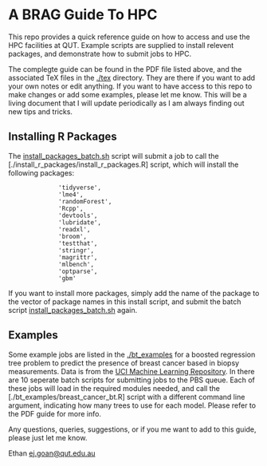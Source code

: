# A BRAG Guide To HPC

This repo provides a quick reference guide on how to access and use the HPC facilities at QUT. Example scripts are supplied to install relevent packages, and demonstrate how to submit jobs to HPC.

The complegte guide can be found in the PDF file listed above, and the associated TeX files in the [./tex](https://github.com/ethangoan/hpc_guide/tree/master/tex) directory. They are there if you want to add your own notes or edit anything. If you want to have access to this repo to make changes or add some examples, please let me know. This will be a living document that I will update periodically as I am always finding out new tips and tricks.

## Installing R Packages

The [install_packages_batch.sh](./install_r_packages/install_packages_batch.sh) script will submit a job to call the  [./install_r_packages/install_r_packages.R] script, which will install the following packages:
```
              'tidyverse',
              'lme4',
              'randomForest',
              'Rcpp',
              'devtools',
              'lubridate',
              'readxl',
              'broom',
              'testthat',
              'stringr',
              'magrittr',
              'mlbench',
              'optparse',
              'gbm'

```

If you want to install more packages, simply add the name of the package to the vector of package names in this install script, and submit the batch script  [install_packages_batch.sh](./install_r_packages/install_packages_batch.sh) again.


## Examples

Some example jobs are listed in the [./bt_examples](https://github.com/ethangoan/hpc_guide/tree/master/bt_examples) for a boosted regression tree problem to predict the presence of breast cancer based in biopsy measurements. Data is from the [UCI Machine Learning Repository](https://archive.ics.uci.edu/ml/datasets/Breast+Cancer+Wisconsin+(Original)). In there are 10 seperate batch scripts for submitting jobs to the PBS queue. Each of these jobs will load in the required modules needed, and call the [./bt_examples/breast_cancer_bt.R] script with a different command line argument, indicating how many trees to use for each model. Please refer to the PDF guide for more info.


Any questions, queries, suggestions, or if you me want to add to this guide, please just let me know.

Ethan
ej.goan@qut.edu.au
